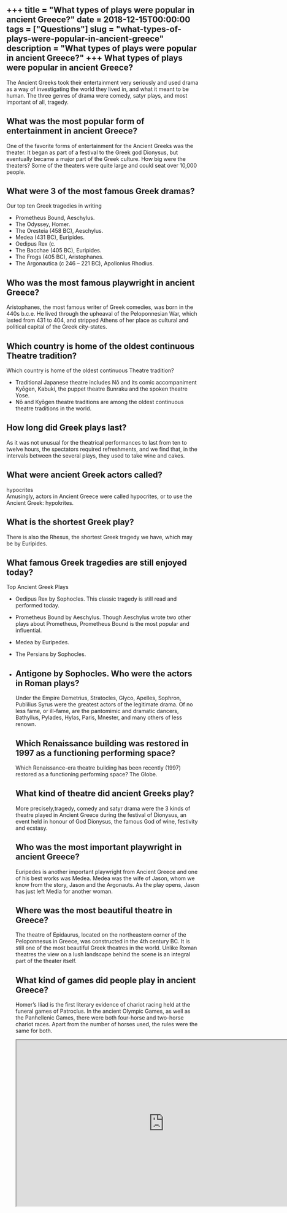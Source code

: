 +++
title = "What types of plays were popular in ancient Greece?"
date = 2018-12-15T00:00:00
tags = ["Questions"]
slug = "what-types-of-plays-were-popular-in-ancient-greece"
description = "What types of plays were popular in ancient Greece?"
+++
What types of plays were popular in ancient Greece?
---------------------------------------------------

The Ancient Greeks took their entertainment very seriously and used drama as a way of investigating the world they lived in, and what it meant to be human. The three genres of drama were comedy, satyr plays, and most important of all, tragedy.

What was the most popular form of entertainment in ancient Greece?
------------------------------------------------------------------

One of the favorite forms of entertainment for the Ancient Greeks was the theater. It began as part of a festival to the Greek god Dionysus, but eventually became a major part of the Greek culture. How big were the theaters? Some of the theaters were quite large and could seat over 10,000 people.

What were 3 of the most famous Greek dramas?
--------------------------------------------

Our top ten Greek tragedies in writing

- Prometheus Bound, Aeschylus.
- The Odyssey, Homer.
- The Oresteia (458 BC), Aeschylus.
- Medea (431 BC), Euripides.
- Oedipus Rex (c.
- The Bacchae (405 BC), Euripides.
- The Frogs (405 BC), Aristophanes.
- The Argonautica (c 246 – 221 BC), Apollonius Rhodius.

Who was the most famous playwright in ancient Greece?
-----------------------------------------------------

Aristophanes, the most famous writer of Greek comedies, was born in the 440s b.c.e. He lived through the upheaval of the Peloponnesian War, which lasted from 431 to 404, and stripped Athens of her place as cultural and political capital of the Greek city-states.

Which country is home of the oldest continuous Theatre tradition?
-----------------------------------------------------------------

Which country is home of the oldest continuous Theatre tradition?

- Traditional Japanese theatre includes Nō and its comic accompaniment Kyōgen, Kabuki, the puppet theatre Bunraku and the spoken theatre Yose.
- Nō and Kyōgen theatre traditions are among the oldest continuous theatre traditions in the world.

How long did Greek plays last?
------------------------------

As it was not unusual for the theatrical performances to last from ten to twelve hours, the spectators required refreshments, and we find that, in the intervals between the several plays, they used to take wine and cakes.

What were ancient Greek actors called?
--------------------------------------

hypocrites  
Amusingly, actors in Ancient Greece were called hypocrites, or to use the Ancient Greek: hypokrites.

What is the shortest Greek play?
--------------------------------

There is also the Rhesus, the shortest Greek tragedy we have, which may be by Euripides.

What famous Greek tragedies are still enjoyed today?
----------------------------------------------------

Top Ancient Greek Plays

- Oedipus Rex by Sophocles. This classic tragedy is still read and performed today.
- Prometheus Bound by Aeschylus. Though Aeschylus wrote two other plays about Prometheus, Prometheus Bound is the most popular and influential.
- Medea by Euripedes.
- The Persians by Sophocles.
- Antigone by Sophocles. Who were the actors in Roman plays?
    -----------------------------------
    
    Under the Empire Demetrius, Stratocles, Glyco, Apelles, Sophron, Publilius Syrus were the greatest actors of the legitimate drama. Of no less fame, or ill-fame, are the pantomimic and dramatic dancers, Bathyllus, Pylades, Hylas, Paris, Mnester, and many others of less renown.
    
    Which Renaissance building was restored in 1997 as a functioning performing space?
    ----------------------------------------------------------------------------------
    
    Which Renaissance-era theatre building has been recently (1997) restored as a functioning performing space? The Globe.
    
    What kind of theatre did ancient Greeks play?
    ---------------------------------------------
    
    More precisely,tragedy, comedy and satyr drama were the 3 kinds of theatre played in Ancient Greece during the festival of Dionysus, an event held in honour of God Dionysus, the famous God of wine, festivity and ecstasy.
    
    Who was the most important playwright in ancient Greece?
    --------------------------------------------------------
    
    Euripedes is another important playwright from Ancient Greece and one of his best works was Medea. Medea was the wife of Jason, whom we know from the story, Jason and the Argonauts. As the play opens, Jason has just left Media for another woman.
    
    Where was the most beautiful theatre in Greece?
    -----------------------------------------------
    
    The theatre of Epidaurus, located on the northeastern corner of the Peloponnesus in Greece, was constructed in the 4th century BC. It is still one of the most beautiful Greek theatres in the world. Unlike Roman theatres the view on a lush landscape behind the scene is an integral part of the theater itself.
    
    What kind of games did people play in ancient Greece?
    -----------------------------------------------------
    
    Homer’s Iliad is the first literary evidence of chariot racing held at the funeral games of Patroclus. In the ancient Olympic Games, as well as the Panhellenic Games, there were both four-horse and two-horse chariot races. Apart from the number of horses used, the rules were the same for both.
    
    <iframe allow="accelerometer; autoplay; clipboard-write; encrypted-media; gyroscope; picture-in-picture" allowfullscreen="" class="__youtube_prefs__  epyt-is-override  no-lazyload" data-no-lazy="1" data-origheight="433" data-origwidth="770" data-skipgform_ajax_framebjll="" height="433" id="_ytid_75288" loading="lazy" src="https://www.youtube.com/embed/jT4a-KTBEhg?enablejsapi=1&autoplay=0&cc_load_policy=0&cc_lang_pref=&iv_load_policy=1&loop=0&modestbranding=0&rel=1&fs=1&playsinline=0&autohide=2&theme=dark&color=red&controls=1&" title="YouTube player" width="770"></iframe>